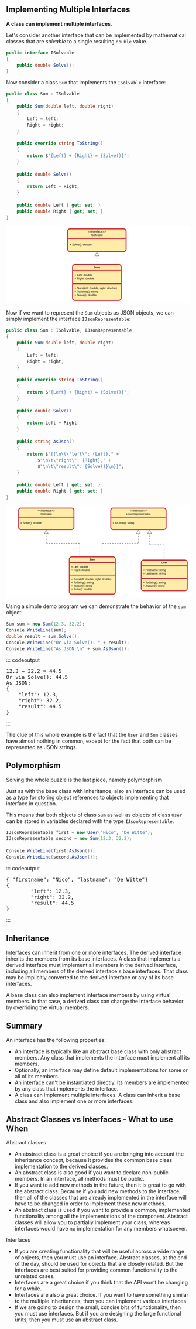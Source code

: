 
## Implementing Multiple Interfaces

**A class can implement multiple interfaces**.

Let's consider another interface that can be implemented by mathematical classes that are *solvable* to a single resulting `double` value.

```csharp
public interface ISolvable
{
    public double Solve();
}
```

Now consider a class `Sum` that implements the `ISolvable` interface:

```csharp
public class Sum : ISolvable
{
    public Sum(double left, double right)
    {
        Left = left;
        Right = right;
    }

    public override string ToString()
    {
        return $"{Left} + {Right} = {Solve()}";
    }

    public double Solve()
    {
        return Left + Right;
    }

    public double Left { get; set; }
    public double Right { get; set; }
}
```

![UML Diagram of Sum implementing ISolvable](./img/sum_implementing_solvable.png)

Now if we want to represent the `Sum` objects as JSON objects, we can simply implement the interface `IJsonRepresentable`:

```csharp
public class Sum : ISolvable, IJsonRepresentable
{
    public Sum(double left, double right)
    {
        Left = left;
        Right = right;
    }

    public override string ToString()
    {
        return $"{Left} + {Right} = {Solve()}";
    }

    public double Solve()
    {
        return Left + Right;
    }

    public string AsJson()
    {
        return $"{{\n\t\"left\": {Left}," +
            $"\n\t\"right\": {Right}," +
            $"\n\t\"result\": {Solve()}\n}}";
    }

    public double Left { get; set; }
    public double Right { get; set; }
}
```

![Sum class Implementing both ISolvable as well as IJsonRepresentable](./img/sum_implementing_two.png)

Using a simple demo program we can demonstrate the behavior of the `sum` object:

```csharp
Sum sum = new Sum(12.3, 32.2);
Console.WriteLine(sum);
double result = sum.Solve();
Console.WriteLine("Or via Solve(): " + result);
Console.WriteLine("As JSON:\n" + sum.AsJson());
```

::: codeoutput
<pre>
12.3 + 32.2 = 44.5
Or via Solve(): 44.5
As JSON:
{
    "left": 12.3,
    "right": 32.2,
    "result": 44.5
}
</pre>
:::

The clue of this whole example is the fact that the `User` and `Sum` classes have almost nothing in common, except for the fact that both can be represented as JSON strings.

## Polymorphism

Solving the whole puzzle is the last piece, namely polymorphism.

Just as with the base class with inheritance, also an interface can be used as a type for storing object references to objects implementing that interface in question.

This means that both objects of class `Sum` as well as objects of class `User` can be stored in variables declared with the type `IJsonRepresentable`.

```csharp
IJsonRepresentable first = new User("Nico", "De Witte");
IJsonRepresentable second = new Sum(12.3, 32.2);

Console.WriteLine(first.AsJson());
Console.WriteLine(second.AsJson());
```

::: codeoutput
<pre>
{ "firstname": "Nico", "lastname": "De Witte"}
{
        "left": 12.3,
        "right": 32.2,
        "result": 44.5
}
</pre>
:::

## Inheritance

Interfaces can inherit from one or more interfaces. The derived interface inherits the members from its base interfaces. A class that implements a derived interface must implement all members in the derived interface, including all members of the derived interface's base interfaces. That class may be implicitly converted to the derived interface or any of its base interfaces.

<!-- A class might include an interface multiple times through base classes that it inherits or through interfaces that other interfaces inherit. However, the class can provide an implementation of an interface only one time and only if the class declares the interface as part of the definition of the class (class ClassName : InterfaceName). If the interface is inherited because you inherited a base class that implements the interface, the base class provides the implementation of the members of the interface. However, the derived class can reimplement any virtual interface members instead of using the inherited implementation. When interfaces declare a default implementation of a method, any class implementing that interface inherits that implementation. Implementations defined in interfaces are virtual and the implementing class may override that implementation. -->

A base class can also implement interface members by using virtual members. In that case, a derived class can change the interface behavior by overriding the virtual members.

## Summary

An interface has the following properties:

* An interface is typically like an abstract base class with only abstract members. Any class that implements the interface must implement all its members.
* Optionally, an interface may define default implementations for some or all of its members.
* An interface can't be instantiated directly. Its members are implemented by any class that implements the interface.
* A class can implement multiple interfaces. A class can inherit a base class and also implement one or more interfaces.

## Abstract Classes vs Interfaces - What to use When

Abstract classes

* An abstract class is a great choice if you are bringing into account the inheritance concept, because it provides the common base class implementation to the derived classes.
* An abstract class is also good if you want to declare non-public members. In an interface, all methods must be public.
* If you want to add new methods in the future, then it is great to go with the abstract class. Because if you add new methods to the interface, then all of the classes that are already implemented in the interface will have to be changed in order to implement these new methods.
* An abstract class is used if you want to provide a common, implemented functionality among all the implementations of the component. Abstract classes will allow you to partially implement your class, whereas interfaces would have no implementation for any members whatsoever.

Interfaces

* If you are creating functionality that will be useful across a wide range of objects, then you must use an interface. Abstract classes, at the end of the day, should be used for objects that are closely related. But the interfaces are best suited for providing common functionality to the unrelated cases.
* Interfaces are a great choice if you think that the API won’t be changing for a while.
* Interfaces are also a great choice. If you want to have something similar to the multiple inheritances, then you can implement various interfaces.
* If we are going to design the small, concise bits of functionality, then you must use interfaces. But if you are designing the large functional units, then you must use an abstract class.

